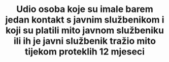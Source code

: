 ﻿---
title: 'Udio osoba koje su imale barem jedan kontakt s javnim službenikom i koji su platili mito javnom službeniku ili ih je javni službenik tražio mito tijekom proteklih 12 mjeseci '
permalink: /16-5-1/
sdg_goal: 16
layout: indicator
indicator: 16.5.1
indicator_variable: null
graph: null
graph_title: null
graph_type_description: null
graph_status_notes: unk
variable_description: null
variable_notes: null
un_designated_tier: '2'
un_custodial_agency: UNODC
target_id: '16.5'
has_metadata: true
goal_meta_link: 'http://unstats.un.org/sdgs/files/metadata-compilation/Metadata-Goal-16.pdf'
rationale_interpretation: 'Korupcija je antonim jednakosti pristupa javnim službama i pravilnog funkcioniranja gospodarstva; kao takva ima negativan utjecaj na pravednu raspodjelu resursa i razvojnih mogućnosti. Osim toga, korupcija nagriza povjerenje javnosti u javnu vlast i vladavinu zakona; kada administrativno mito postane ponavljajuće iskustvo velikih diijelova stanovništva i poduzeća, njezini negativni učinci imaju trajan negativan učinak na demokratske procese i pravdu. Pružajući izravnu mjeru iskustva podmićivanja, ovaj pokazatelj pruža objektivne pokazatelje korupcije, mjerilo za praćenje napretka u borbi protiv korupcije.'
goal_meta_link_page: 21
indicator_name: 'Udio osoba koje su imale barem jedan kontakt s javnim službeniko i koji su platili mito javnom službeniku ili ih je javni službenik tražio mito tijekom proteklih 12 mjeseci '
target: 'Znatno smanjiti korupciju i podmićivanje u svim oblicima.'
indicator_definition: 'Postotak osoba koje su platile mito barem jednom (dale su javnom službeniku novac, dar ili protuuslugu) ili su ih javni službenici  tražili mito, u posljednjih 12 mjeseci, kao postotak osoba koje su imale najmanje jedan kontakt s javnim službenikom u isto'
actual_indicator_available: null
actual_indicator_available_description: null
method_of_computation: ''
comments_and_limitations: null
periodicity: null
time_period: null
unit_of_measure: null
disaggregation_categories: null
disaggregation_geography: null
date_of_national_source_publication: null
date_metadata_updated: null
scheduled_update_by_national_source: null
scheduled_update_by_SDG_team: null
source_agency_staff_name: null
source_agency_staff_email: null
source_agency_survey_dataset: null
source_title: null
source_url: null
source_notes: null
international_and_national_references: null  
---